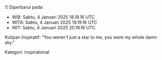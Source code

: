 ⏰ Diperbarui pada:
- WIB: Sabtu, 4 Januari 2025 18.19.16 UTC
- WITA: Sabtu, 4 Januari 2025 19.19.16 UTC
- WIT: Sabtu, 4 Januari 2025 20.19.16 UTC

Kutipan Inspiratif:
"You weren't just a star to me, you were my whole damn sky."


Kategori: inspirational


